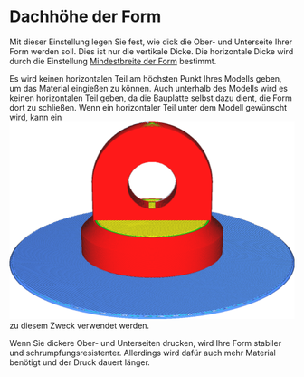 Dachhöhe der Form
====
Mit dieser Einstellung legen Sie fest, wie dick die Ober- und Unterseite Ihrer Form werden soll. Dies ist nur die vertikale Dicke. Die horizontale Dicke wird durch die Einstellung [Mindestbreite der Form](mold_width.md) bestimmt.


Es wird keinen horizontalen Teil am höchsten Punkt Ihres Modells geben, um das Material eingießen zu können. Auch unterhalb des Modells wird es keinen horizontalen Teil geben, da die Bauplatte selbst dazu dient, die Form dort zu schließen. Wenn ein horizontaler Teil unter dem Modell gewünscht wird, kann ein ![Raft](../../../articles/images/adhesion_type_raft.png) zu diesem Zweck verwendet werden.

Wenn Sie dickere Ober- und Unterseiten drucken, wird Ihre Form stabiler und schrumpfungsresistenter. Allerdings wird dafür auch mehr Material benötigt und der Druck dauert länger.